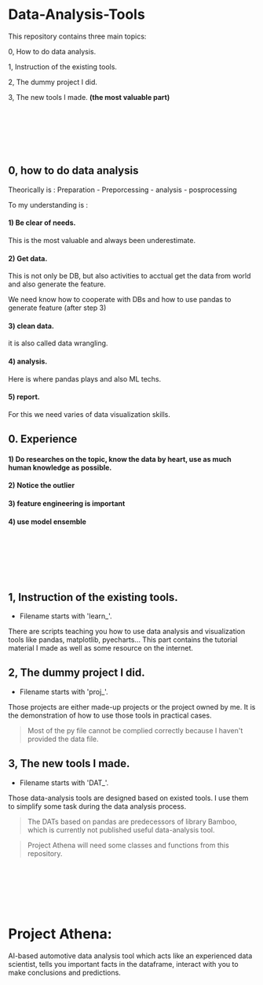 # Data-Analysis-Tools

This repository contains three main topics:

   0, How to do data analysis.
   
   1, Instruction of the existing tools. 
  
   2, The dummy project I did.
  
   3, The new tools I made. **(the most valuable part)**

<br/>
<br/>
<br/>
<br/>
<br/>

## 0, how to do data analysis

Theorically is : Preparation - Preporcessing - analysis - posprocessing

To my understanding is : 

#### 1) Be clear of needs.

This is the most valuable and always been underestimate.

#### 2) Get data. 

This is not only be DB, but also activities to acctual get the data from world and also generate the feature.

We need know how to cooperate with DBs and how to use pandas to generate feature (after step 3)

#### 3) clean data.

it is also called data wrangling.

#### 4) analysis.

Here is where pandas plays and also ML techs.

#### 5) report. 

For this we need varies of data visualization skills.


## 0. Experience

#### 1) Do researches on the topic, know the data by heart, use as much human knowledge as possible.

#### 2) Notice the outlier

#### 3) feature engineering is important

#### 4) use model ensemble


<br/>
<br/>
<br/>
<br/>
<br/>

## 1, Instruction of the existing tools.

* Filename starts with 'learn_'.

There are scripts teaching you how to use data analysis and visualization tools like pandas, matplotlib, pyecharts...  This part contains the tutorial material I made as well as some resource on the internet.

## 2, The dummy project I did.

* Filename starts with 'proj_'.

Those projects are either made-up projects or the project owned by me. It is the demonstration of how to use those tools in practical cases. 

> Most of the py file cannot be complied correctly because I haven't provided the data file.

## 3, The new tools I made.

* Filename starts with 'DAT_'.

Those data-analysis tools are designed based on existed tools. I use them to simplify some task during the data analysis process.

> The DATs based on pandas are predecessors of library Bamboo, which is currently not published useful data-analysis tool.

> Project Athena will need some classes and functions from this repository.



<br/>
<br/>
<br/>
<br/>
<br/>



# Project Athena: 
AI-based automotive data analysis tool which acts like an experienced data scientist, tells you important facts in the dataframe, interact with you to make conclusions and predictions.
